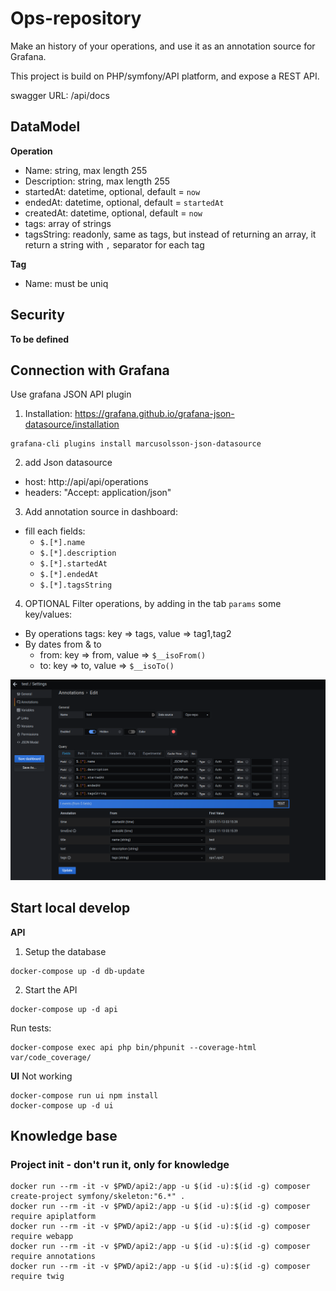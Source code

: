 # Ops-repository

Make an history of your operations, and use it as an annotation source for Grafana.

This project is build on PHP/symfony/API platform, and expose a REST API.

swagger URL: /api/docs

## DataModel

**Operation**
* Name: string, max length 255
* Description: string, max length 255
* startedAt: datetime, optional, default = `now`
* endedAt: datetime, optional, default = `startedAt`
* createdAt: datetime, optional, default = `now`
* tags: array of strings
* tagsString: readonly, same as tags, but instead of returning an array, it return a string with `,` separator for each tag

**Tag**
* Name: must be uniq

## Security

**To be defined**

## Connection with Grafana

Use grafana JSON API plugin

1. Installation: https://grafana.github.io/grafana-json-datasource/installation
```
grafana-cli plugins install marcusolsson-json-datasource
```

2. add Json datasource
  * host: http://api/api/operations
  * headers: "Accept: application/json"
3. Add annotation source in dashboard:
  * fill each fields:
    * `$.[*].name`
    * `$.[*].description`
    * `$.[*].startedAt`
    * `$.[*].endedAt`
    * `$.[*].tagsString`
4. OPTIONAL Filter operations, by adding in the tab `params` some key/values:
  * By operations tags: key => tags, value => tag1,tag2
  * By dates from & to
    * from: key => from, value => `$__isoFrom()`
    * to: key => to, value => `$__isoTo()`

![Grafana dashboard annotation config](./asset/grafana_annotation_source_config.png)

## Start local develop

**API**

1. Setup the database
```
docker-compose up -d db-update
```
2. Start the API
```
docker-compose up -d api
```

Run tests:
```
docker-compose exec api php bin/phpunit --coverage-html var/code_coverage/
```

**UI**
Not working
```
docker-compose run ui npm install
docker-compose up -d ui
```


## Knowledge base

### Project init - don't run it, only for knowledge

```
docker run --rm -it -v $PWD/api2:/app -u $(id -u):$(id -g) composer create-project symfony/skeleton:"6.*" .
docker run --rm -it -v $PWD/api2:/app -u $(id -u):$(id -g) composer require apiplatform
docker run --rm -it -v $PWD/api2:/app -u $(id -u):$(id -g) composer require webapp
docker run --rm -it -v $PWD/api2:/app -u $(id -u):$(id -g) composer require annotations
docker run --rm -it -v $PWD/api2:/app -u $(id -u):$(id -g) composer require twig
```
